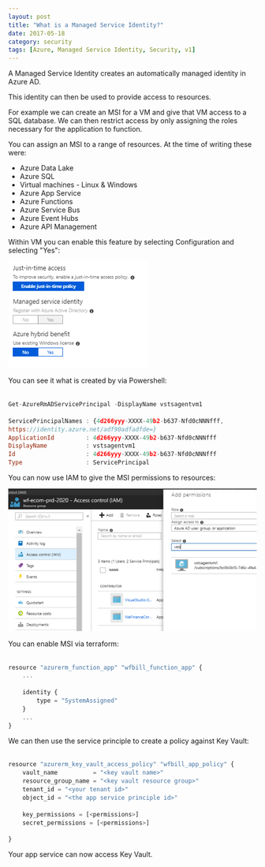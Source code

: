 ```yaml
---
layout: post
title: "What is a Managed Service Identity?"
date: 2017-05-18
category: security
tags: [Azure, Managed Service Identity, Security, v1]
---
```

A Managed Service Identity creates an automatically managed identity in Azure AD.

This identity can then be used to provide access to resources.

For example we can create an MSI for a VM and give that VM access to a SQL database.  We can then restrict access by only assigning the roles necessary for the application to function.

You can assign an MSI to a range of resources.  At the time of writing these were:

- Azure Data Lake
- Azure SQL
- Virtual machines - Linux & Windows
- Azure App Service
- Azure Functions
- Azure Service Bus
- Azure Event Hubs
- Azure API Management

Within VM you can enable this feature by selecting Configuration and selecting "Yes":

![](/images/Enable-VM-MSI-01.png)

You can see it what is created by via Powershell:

``` javascript

Get-AzureRmADServicePrincipal -DisplayName vstsagentvm1

ServicePrincipalNames : {4d266yyy-XXXX-49b2-b637-Nfd0cNNNfff,
https://identity.azure.net/adf90adfadfde=}
ApplicationId         : 4d266yyy-XXXX-49b2-b637-Nfd0cNNNfff
DisplayName           : vstsagentvm1
Id                    : 4d266yyy-XXXX-49b2-b637-Nfd0cNNNfff
Type                  : ServicePrincipal
```

You can now use IAM to give the MSI permissions to resources:

![](/images/Enable-VM-MSI-02.png)

You can enable MSI via terraform:

``` javascript

resource "azurerm_function_app" "wfbill_function_app" {
    ...

    identity {
        type = "SystemAssigned"
    }
    ...
}
```

We can then use the service principle to create a policy against Key Vault:
``` javascript

resource "azurerm_key_vault_access_policy" "wfbill_app_policy" {
    vault_name          = "<key vault name>"
    resource_group_name = "<key vault resource group>"
    tenant_id = "<your tenant id>"
    object_id = "<the app service principle id>"

    key_permissions = [<permissions>]
    secret_permissions = [<permissions>]

}
```

Your app service can now access Key Vault.